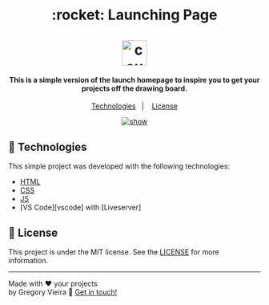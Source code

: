 <h1 align="center">
  <br>
   :rocket: Launching Page
  <br>  <br>
    <img height="50" widht="50" alt="counter" src="https://storage.googleapis.com/lumotive-web-storage/publish/sharing/5a8ac20065d4405d684b4a12/tUWEZQ7YZWqJXn6y1XeP.gif" />
  </h1>

<p align="center">
 
</p>

<h4 align="center">
This is a simple version of the launch homepage to inspire you to get your projects off the drawing board.
</h4>

<p align="center">
  <a href="#rocket-technologies">Technologies</a>&nbsp;&nbsp;&nbsp;|&nbsp;&nbsp;&nbsp;
  <a href="#memo-license">License</a>
</p>
<p align="center">
<a href="https://ibb.co/fMsSfHw"><img src="https://i.ibb.co/rkVtYHr/show.png" alt="show" border="0" /></a>
</p>

## :rocket: Technologies

This simple project was developed with the following technologies:

- [HTML](https://www.w3schools.com/html/)
- [CSS](https://www.w3schools.com/css/)
- [JS](https://developer.mozilla.org/pt-BR/docs/Web/JavaScript/)
- [VS Code][vscode] with [Liveserver]

## :memo: License

This project is under the MIT license. See the [LICENSE](https://github.com/gregsvieira/Lauching-Page/blob/main/LICENSE.md) for more information.

---

Made with ♥ your projects<br>
by Gregory Vieira :wave: [Get in touch!](https://www.linkedin.com/in/gregory-vieira-090a72219/)
